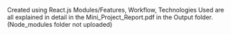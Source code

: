 Created using React.js
Modules/Features, Workflow, Technologies Used are all explained in detail in the Mini_Project_Report.pdf in the Output folder.
(Node_modules folder not uploaded)
